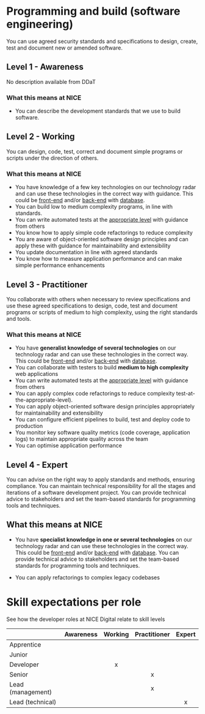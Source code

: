 # Programming and build (software engineering)

You can use agreed security standards and specifications to design, create, test and document new or amended software.

## Level 1 - Awareness

No description available from DDaT

### What this means at NICE 
- You can describe the development standards that we use to build software.

## Level 2 - Working
You can design, code, test, correct and document simple programs or scripts under the direction of others.

### What this means at NICE 

- You have knowledge of a few key technologies on our technology radar and can use these technologies in the correct way with guidance.   This could be [front-end](https://github.com/nice-digital/technology-radar/blob/master/frontend.md) and/or [back-end](https://github.com/nice-digital/technology-radar/blob/master/backend.md) with [database](https://github.com/nice-digital/technology-radar/blob/master/databases.md).
- You can build low to medium complexity programs, in line with standards.
- You can write automated tests at the [appropriate level](https://www.thoughtworks.com/radar/techniques/test-at-the-appropriate-level) with guidance from others
- You know how to apply simple code refactorings to reduce complexity
- You are aware of object-oriented software design principles and can apply these with guidance for maintainability and extensibility
- You update documentation in line with agreed standards
- You know how to measure application performance and can make simple performance enhancements

## Level 3 - Practitioner

You collaborate with others when necessary to review specifications and use these agreed specifications to design, code, test and document programs or scripts of medium to high complexity, using the right standards and tools.

### What this means at NICE 

- You have **generalist knowledge of several technologies** on our technology radar and can use these technologies in the correct way. This could be [front-end](https://github.com/nice-digital/technology-radar/blob/master/frontend.md) and/or [back-end](https://github.com/nice-digital/technology-radar/blob/master/backend.md) with [database](https://github.com/nice-digital/technology-radar/blob/master/databases.md).
- You can collaborate with testers to build **medium to high complexity** web applications
- You can write automated tests at the [appropriate level](https://www.thoughtworks.com/radar/techniques/test-at-the-appropriate-level) with guidance from others
- You can apply complex code refactorings to reduce complexity
test-at-the-appropriate-level).
- You can apply object-oriented software design principles appropriately for maintainability and extensibility
- You can configure efficient pipelines to build, test and deploy code to production
- You monitor key software quality metrics (code coverage, application logs) to maintain appropriate quality across the team
- You can optimise application performance

## Level 4 - Expert

You can advise on the right way to apply standards and methods, ensuring compliance. You can maintain technical responsibility for all the stages and iterations of a software development project. You can provide technical advice to stakeholders and set the team-based standards for programming tools and techniques.

## What this means at NICE 
- You have **specialist knowledge in one or several technologies** on our technology radar and can use these technologies in the correct way.  This could be [front-end](https://github.com/nice-digital/technology-radar/blob/master/frontend.md) and/or [back-end](https://github.com/nice-digital/technology-radar/blob/master/backend.md) with [database](https://github.com/nice-digital/technology-radar/blob/master/databases.md). You can provide technical advice to stakeholders and set the team-based standards for programming tools and techniques.

- You can apply refactorings to complex legacy codebases

# Skill expectations per role
See how the developer roles at NICE Digital relate to skill levels

|                   | Awareness | Working | Practitioner | Expert |
|-------------------|:-:|:-:|:-:|:-:| 
| Apprentice        |           |         |              |        |
| Junior            |           |         |              |        |
| Developer         |           |   x     |              |        |
| Senior            |           |         |x             |        |
| Lead (management) |           |         |x             |        |
| Lead (technical)  |           |         |              |x       |


